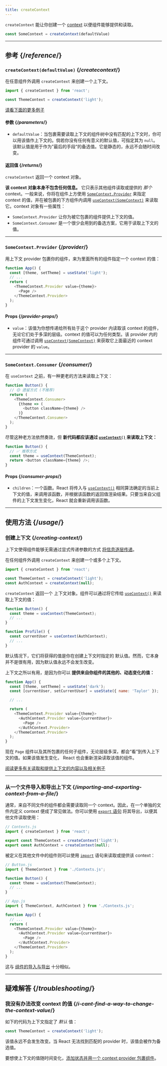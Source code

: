 ```yaml
---
title: createContext
---
```


<Intro>

`createContext` 能让你创建一个 [context](/learn/passing-data-deeply-with-context) 以便组件能够提供和读取。

```js
const SomeContext = createContext(defaultValue)
```

</Intro>

<InlineToc />

---

## 参考 {/*reference*/}

### `createContext(defaultValue)` {/*createcontext*/}

在任意组件外调用 `createContext` 来创建一个上下文。

```js
import { createContext } from 'react';

const ThemeContext = createContext('light');
```

[请看下面的更多例子](#usage)

#### 参数 {/*parameters*/}

* `defaultValue`：当包裹需要读取上下文的组件树中没有匹配的上下文时，你可以用该值作上下文的。倘若你没有任何有意义的默认值，可指定其为 `null`。该默认值是用于作为”最后的手段“的备选值。它是静态的，永远不会随时间改变。

#### 返回值 {/*returns*/}

`createContext` 返回一个 context 对象。

**该 context 对象本身不包含任何信息。** 它只表示其他组件读取或提供的 *那个* context。一般来说，你将在组件上方使用 [`SomeContext.Provider`](#provider) 来指定 context 的值，并在被包裹的下方组件内调用 [`useContext(SomeContext)`](/reference/react/useContext) 来读取它。context 对象有一些属性：

* `SomeContext.Provider` 让你为被它包裹的组件提供上下文的值。
* `SomeContext.Consumer` 是一个很少会用到的备选方案，它用于读取上下文的值。

---

### `SomeContext.Provider` {/*provider*/}

用上下文 provider 包裹你的组件，来为里面所有的组件指定一个 context 的值：

```js
function App() {
  const [theme, setTheme] = useState('light');
  // ...
  return (
    <ThemeContext.Provider value={theme}>
      <Page />
    </ThemeContext.Provider>
  );
}
```

#### Props {/*provider-props*/}

* `value`：该值为你想传递给所有处于这个 provider 内读取该 context 的组件，无论它们处于多深的层级。context 的值可以为任何类型。该 provider 内的组件可通过调用 [`useContext(SomeContext)`](/reference/react/useContext) 来获取它上面最近的 context provider 的 `value`。

---

### `SomeContext.Consumer` {/*consumer*/}

在 `useContext` 之前，有一种更老的方法来读取上下文：

```js
function Button() {
  // 🟡 遗留方式 (不推荐)
  return (
    <ThemeContext.Consumer>
      {theme => (
        <button className={theme} />
      )}
    </ThemeContext.Consumer>
  );
}
```

尽管这种老方法依然奏效，但 **新代码都应该通过 [`useContext()`](/reference/react/useContext) 来读取上下文：**

```js
function Button() {
  // ✅ 推荐方式
  const theme = useContext(ThemeContext);
  return <button className={theme} />;
}
```

#### Props {/*consumer-props*/}

* `children`：一个函数。React 将传入与 [`useContext()`](/reference/react/useContext) 相同算法确定的当前上下文的值，来调用该函数，并根据该函数的返回值渲染结果。只要当来自父组件的上下文发生变化，React 就会重新调用该函数。

---

## 使用方法 {/*usage*/}

### 创建上下文 {/*creating-context*/}

上下文使得组件能够无需通过显式传递参数的方式 [将信息逐层传递](/learn/passing-data-deeply-with-context)。

在任何组件外调用 `createContext` 来创建一个或多个上下文。

```js [[1, 3, "ThemeContext"], [1, 4, "AuthContext"], [3, 3, "'light'"], [3, 4, "null"]]
import { createContext } from 'react';

const ThemeContext = createContext('light');
const AuthContext = createContext(null);
```

`createContext` 返回一个 <CodeStep step={1}>上下文对象</CodeStep>。组件可以通过将它传给 [`useContext()`](/reference/react/useContext) 来读取上下文的值：

```js [[1, 2, "ThemeContext"], [1, 7, "AuthContext"]]
function Button() {
  const theme = useContext(ThemeContext);
  // ...
}

function Profile() {
  const currentUser = useContext(AuthContext);
  // ...
}
```

默认情况下，它们将获得的值是你在创建上下文时指定的 <CodeStep step={3}>默认值</CodeStep>。然而，它本身并不是很有用，因为默认值永远不会发生改变。

上下文之所以有用，是因为你可以 **提供来自你组件的其他的、动态变化的值：**

```js {8-9,11-12}
function App() {
  const [theme, setTheme] = useState('dark');
  const [currentUser, setCurrentUser] = useState({ name: 'Taylor' });

  // ...

  return (
    <ThemeContext.Provider value={theme}>
      <AuthContext.Provider value={currentUser}>
        <Page />
      </AuthContext.Provider>
    </ThemeContext.Provider>
  );
}
```

现在 `Page` 组件以及其所包裹的任何子组件，无论层级多深，都会“看”到传入上下文的值。如果该值发生变化， React 也会重新渲染读取该值的组件。

[阅读更多有关读取和提供上下文的内容以及相关例子](/reference/react/useContext)

---

### 从一个文件导入和导出上下文 {/*importing-and-exporting-context-from-a-file*/}

通常，来自不同文件的组件都会需要读取同一个 context。因此，在一个单独的文件内定义 context 便成了常见做法。你可以使用 [`export` 语句](https://developer.mozilla.org/en-US/docs/web/javascript/reference/statements/export) 将其导出，以便其他文件读取使用：

```js {4-5}
// Contexts.js
import { createContext } from 'react';

export const ThemeContext = createContext('light');
export const AuthContext = createContext(null);
````

被定义在其他文件中的组件则可以使用 [`import`](https://developer.mozilla.org/en-US/docs/web/javascript/reference/statements/import) 语句来读取或提供该 context：

```js {2}
// Button.js
import { ThemeContext } from './Contexts.js';

function Button() {
  const theme = useContext(ThemeContext);
  // ...
}
```

```js {2}
// App.js
import { ThemeContext, AuthContext } from './Contexts.js';

function App() {
  // ...
  return (
    <ThemeContext.Provider value={theme}>
      <AuthContext.Provider value={currentUser}>
        <Page />
      </AuthContext.Provider>
    </ThemeContext.Provider>
  );
}
```

这与 [组件的导入与导出](/learn/importing-and-exporting-components) 十分相似。

---

## 疑难解答 {/*troubleshooting*/}

### 我没有办法改变 context 的值 {/*i-cant-find-a-way-to-change-the-context-value*/}


如下的代码为上下文指定了 *默认* 值：

```js
const ThemeContext = createContext('light');
```

该值永远不会发生改变。当 React 无法找到匹配的 provider 时，该值会被作为备选值。

要想使上下文的值随时间变化，[添加状态并用一个 context provider 包裹组件](/reference/react/useContext#updating-data-passed-via-context)。

